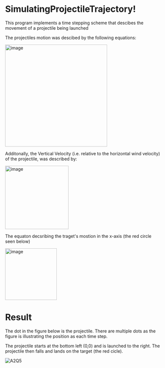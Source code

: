 # SimulatingProjectileTrajectory!

This program implements a time stepping scheme that descibes the movement of a projectile being launched

The projectiles motion was descibed by the following equations:

<img width="330" alt="image" src="https://user-images.githubusercontent.com/59632554/211049915-a4aea4db-2bc1-46e8-8b1a-cc45ba974005.png">

Additonally, the Vertical Velocity (i.e. relative to the horizontal wind velocity) of the projectile, was described by:

<img width="205" alt="image" src="https://user-images.githubusercontent.com/59632554/211050189-b4280096-9c74-4885-86f3-8eaef9e972af.png">

The equaton decsribing the traget's mostion in the x-axis (the red circle seen below)

<img width="167" alt="image" src="https://user-images.githubusercontent.com/59632554/211051377-cc885c32-6278-4ba2-9d50-8305a2a325c4.png">


# Result 

The dot in the figure below is the projectile. There are multiple dots as the figure is illustrating the position as each time step. 

The projectile starts at the bottom left (0,0) and is launched to the right. The projectile then falls and lands on the target (the red cicle). 

![A2Q5](https://user-images.githubusercontent.com/59632554/211048931-66628677-32a7-490e-848d-c7122c2501e3.png)
